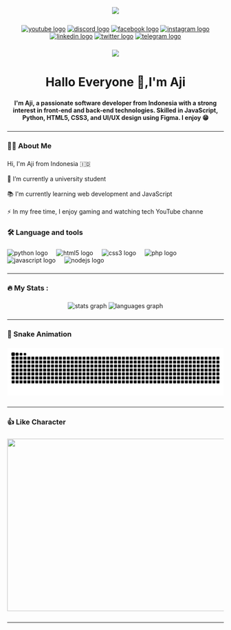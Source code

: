 <div align="center">
  <img height="150" src="https://media.giphy.com/media/M9gbBd9nbDrOTu1Mqx/giphy.gif"  />
</div>

###

<div align="center">
  <a href="https://www.youtube.com/@Legicion" target="_blank"><img src="https://raw.githubusercontent.com/maurodesouza/profile-readme-generator/master/src/assets/icons/social/youtube/default.svg" width="47" height="35" alt="youtube logo"  /></a>
  <a href="#" target="_blank"><img src="https://raw.githubusercontent.com/maurodesouza/profile-readme-generator/master/src/assets/icons/social/discord/default.svg" width="47" height="35" alt="discord logo"  /></a>
  <a href="https://web.facebook.com/loo.bocil?locale=id_ID" target="_blank"><img src="https://raw.githubusercontent.com/maurodesouza/profile-readme-generator/master/src/assets/icons/social/facebook/default.svg" width="47" height="35" alt="facebook logo"  /></a>
  <a href="https://www.instagram.com/soleh_majid/" target="_blank"><img src="https://raw.githubusercontent.com/maurodesouza/profile-readme-generator/master/src/assets/icons/social/instagram/default.svg" width="47" height="35" alt="instagram logo"  /></a>
  <a href="#" target="_blank"><img src="https://raw.githubusercontent.com/maurodesouza/profile-readme-generator/master/src/assets/icons/social/linkedin/default.svg" width="47" height="35" alt="linkedin logo"  /></a>
  <a href="#" target="_blank"><img src="https://raw.githubusercontent.com/maurodesouza/profile-readme-generator/master/src/assets/icons/social/twitter/default.svg" width="47" height="35" alt="twitter logo"  /></a>
  <a href="#" target="_blank"><img src="https://raw.githubusercontent.com/maurodesouza/profile-readme-generator/master/src/assets/icons/social/telegram/default.svg" width="47" height="35" alt="telegram logo"  /></a>

  
</div>

###

<div align="center">
  <img src="https://visitor-badge.laobi.icu/badge?page_id=SolehMajid.SolehMajid&"  />
</div>

###

<h1 align="center">Hallo Everyone 👋,I'm Aji</h1>

###

<h4 align="center">I'm Aji, a passionate software developer from Indonesia with a strong interest in front-end and back-end technologies. Skilled in JavaScript, Python, HTML5, CSS3, and UI/UX design using Figma. I enjoy 😁</h4>

###

---

<h3 align="left">👩‍💻  About Me</h3>

###

<p align="left">Hi, I'm Aji from Indonesia 🇮🇩<br><br>🔭 I’m currently a university student<br><br>📚 I'm currently learning web development and JavaScript<br><br>⚡ In my free time, I enjoy gaming and watching tech YouTube channe</p>

###

<h3 align="left">🛠 Language and tools</h3>

###

<div align="left">
  <img src="https://cdn.jsdelivr.net/gh/devicons/devicon/icons/python/python-original.svg" height="40" alt="python logo"  />
  <img width="12" />
  <img src="https://cdn.jsdelivr.net/gh/devicons/devicon/icons/html5/html5-original.svg" height="40" alt="html5 logo"  />
  <img width="12" />
  <img src="https://cdn.jsdelivr.net/gh/devicons/devicon/icons/css3/css3-original.svg" height="40" alt="css3 logo"  />
  <img width="12" />
  <img src="https://cdn.jsdelivr.net/gh/devicons/devicon/icons/php/php-original.svg" height="40" alt="php logo"  />
  <img width="12" />
  <img src="https://cdn.jsdelivr.net/gh/devicons/devicon/icons/javascript/javascript-original.svg" height="40" alt="javascript logo"  />
  <img width="12" />
  <img src="https://cdn.jsdelivr.net/gh/devicons/devicon/icons/nodejs/nodejs-original.svg" height="40" alt="nodejs logo"  />
</div>

###

---

<h3 align="left">🔥   My Stats :</h3>

###

<div align="center">
  <img src="https://github-readme-stats.vercel.app/api?username=SolehMajid&hide_title=false&hide_rank=false&show_icons=true&include_all_commits=true&count_private=true&disable_animations=false&theme=dracula&locale=en&hide_border=false&order=1" height="150" alt="stats graph"  />
  <img src="https://github-readme-stats.vercel.app/api/top-langs?username=SolehMajid&locale=en&hide_title=false&layout=compact&card_width=320&langs_count=5&theme=dracula&hide_border=false&order=2" height="150" alt="languages graph"  />
</div>

###

---

<h3 align="left">🐍 Snake Animation</h3>

###

<img src="https://raw.githubusercontent.com/SolehMajid/SolehMajid/output/snake.svg" alt="Snake animation" />

###

---

<h3 align="left">👍 Like Character</h3>

###

<div align="center">
  <img height="400px" width="600px" src="https://media1.tenor.com/m/zdgu83Ng7pMAAAAC/ruridragon-ruri-dragon.gif"  />
</div>

###

---
